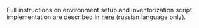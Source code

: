 Full instructions on environment setup and inventorization script implementation are described in [here](https://docs.google.com/document/d/1jtjMKf8CgmSN1jkFwbOSDZcu7yRUsrBp/edit?usp=sharing&ouid=117002319082101095257&rtpof=true&sd=true) (russian language only).
